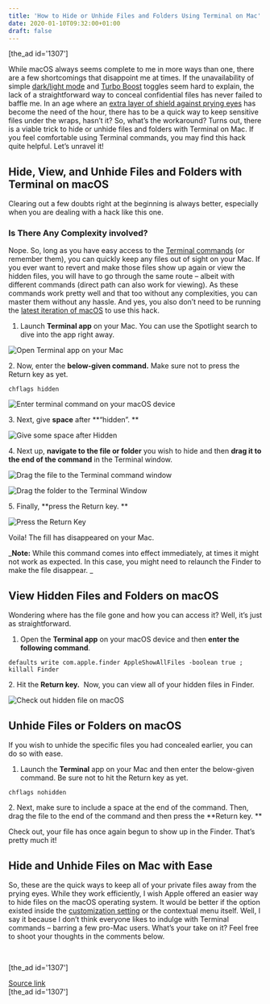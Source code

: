 ```yaml
---
title: 'How to Hide or Unhide Files and Folders Using Terminal on Mac'
date: 2020-01-10T09:32:00+01:00
draft: false
---
```


\[the\_ad id='1307'\]  
  

  

While macOS always seems complete to me in more ways than one, there are a few shortcomings that disappoint me at times. If the unavailability of simple [dark/light mode](https://beebom.com/how-quickly-switch-between-dark-light-mode-mac/) and [Turbo Boost](https://beebom.com/how-disable-turbo-boost-prevent-mac-heating/) toggles seem hard to explain, the lack of a straightforward way to conceal confidential files has never failed to baffle me. In an age where an [extra layer of shield against prying eyes](https://beebom.com/best-antivirus-for-mac/) has become the need of the hour, there has to be a quick way to keep sensitive files under the wraps, hasn’t it? So, what’s the workaround? Turns out, there is a viable trick to hide or unhide files and folders with Terminal on Mac. If you feel comfortable using Terminal commands, you may find this hack quite helpful. Let’s unravel it!  

Hide, View, and Unhide Files and Folders with Terminal on macOS
---------------------------------------------------------------

  

Clearing out a few doubts right at the beginning is always better, especially when you are dealing with a hack like this one.  

### Is There Any Complexity involved?

  

Nope. So, long as you have easy access to the [Terminal commands](https://beebom.com/mac-terminal-commands-access-hidden-features/) (or remember them), you can quickly keep any files out of sight on your Mac. If you ever want to revert and make those files show up again or view the hidden files, you will have to go through the same route – albeit with different commands (direct path can also work for viewing). As these commands work pretty well and that too without any complexities, you can master them without any hassle. And yes, you also don’t need to be running the [latest iteration of macOS](https://beebom.com/macos-catalina-features/) to use this hack.  

1.  Launch **Terminal app** on your Mac. You can use the Spotlight search to dive into the app right away.
  

![Open Terminal app on your Mac](https://beebom.com/wp-content/uploads/2020/01/Open-Terminal-app-on-your-Mac-.jpg)

2\. Now, enter the **below-given command.** Make sure not to press the Return key as yet.  

```
chflags hidden
```  

![Enter terminal command on your macOS device](https://beebom.com/wp-content/uploads/2020/01/Enter-terminal-command-on-your-macOS-device-.jpg)

3\. Next, give **space** after **“hidden”. **  

![Give some space after Hidden](https://beebom.com/wp-content/uploads/2020/01/Give-some-space-after-Hidden-.jpg)

4\. Next up, **navigate to the file or folder** you wish to hide and then **drag it to the end of the command** in the Terminal window.

  
  

  

![Drag the file to the Terminal command window](https://beebom.com/wp-content/uploads/2020/01/Drag-the-file-to-the-Terminal-command-window.jpg)

![Drag the folder to the Terminal Window](https://beebom.com/wp-content/uploads/2020/01/Drag-the-folder-to-the-Terminal-Window.jpg)

5\. Finally, **press the Return key. **  

![Press the Return Key](https://beebom.com/wp-content/uploads/2020/01/Press-the-Return-Key.jpg)

Voila! The fill has disappeared on your Mac.  

_**Note:** While this command comes into effect immediately, at times it might not work as expected. In this case, you might need to relaunch the Finder to make the file disappear. _  

View Hidden Files and Folders on macOS
--------------------------------------

  

Wondering where has the file gone and how you can access it? Well, it’s just as straightforward.  

1.  Open the **Terminal app** on your macOS device and then **enter the following command**.
  

```
defaults write com.apple.finder AppleShowAllFiles -boolean true ; killall Finder
```  

2\. Hit the **Return key.**  Now, you can view all of your hidden files in Finder.  

![Check out hidden file on macOS](https://beebom.com/wp-content/uploads/2020/01/Check-out-hidden-file-on-macOS-.jpg)

  
  

  

Unhide Files or Folders on macOS
--------------------------------

  

If you wish to unhide the specific files you had concealed earlier, you can do so with ease.  

1.  Launch the **Terminal** app on your Mac and then enter the below-given command. Be sure not to hit the Return key as yet.
  

```
chflags nohidden
```  

2\. Next, make sure to include a space at the end of the command. Then, drag the file to the end of the command and then press the **Return key. **  

Check out, your file has once again begun to show up in the Finder. That’s pretty much it!  

Hide and Unhide Files on Mac with Ease
--------------------------------------

  

So, these are the quick ways to keep all of your private files away from the prying eyes. While they work efficiently, I wish Apple offered an easier way to hide files on the macOS operating system. It would be better if the option existed inside the [customization setting](https://beebom.com/how-customize-file-folder-icons-mac/) or the contextual menu itself. Well, I say it because I don’t think everyone likes to indulge with Terminal commands – barring a few pro-Mac users. What’s your take on it? Feel free to shoot your thoughts in the comments below.  

   

  
  
\[the\_ad id='1307'\]  
  
[Source link](https://beebom.com/how-hide-unhide-files-folders-using-terminal-mac/)  
\[the\_ad id='1307'\]